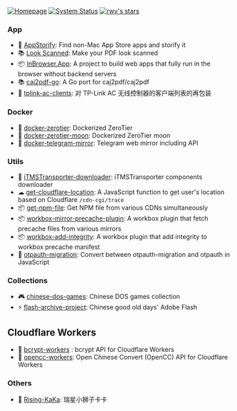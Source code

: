 [![Homepage](https://img.shields.io/website?url=https%3A%2F%2Frwv.dev&up_message=rwv.dev&up_color=orange&label=%F0%9F%8F%A0%20homepage)](https://rwv.dev/)
[![System Status](https://img.shields.io/website?url=https%3A%2F%2Fstatus.rwv.dev&label=%E2%9A%99%EF%B8%8F%20service%20status)](https://status.rwv.dev)
[![rwv's stars](https://img.shields.io/github/stars/rwv?affiliations=OWNER%2CCOLLABORATOR%2CORGANIZATION_MEMBER&style=flat&logo=github)](https://github.com/rwv?tab=repositories&q=&type=&language=&sort=stargazers)

### App

- 🍎 [AppStorify](https://github.com/rwv/AppStorify): Find non-Mac App Store apps and storify it
- 📚 [Look Scanned](https://lookscanned.io): Make your PDF look scanned
- 📦 [InBrowser.App](https://inbrowser.app): A project to build web apps that fully run in the browser without backend servers
- 📚 [caj2pdf-go](https://github.com/rwv/caj2pdf-go): A Go port for caj2pdf/caj2pdf
- 🛜 [tplink-ac-clients](https://github.com/rwv/tplink-ac-clients): 对 TP-Link AC 无线控制器的客户端列表的再包装

### Docker

- 🐳 [docker-zerotier](https://github.com/rwv/docker-zerotier): Dockerized ZeroTier
- 🐳 [docker-zerotier-moon](https://github.com/rwv/docker-zerotier-moon): Dockerized ZeroTier moon
- 🐳 [docker-telegram-mirror](https://github.com/rwv/docker-telegram-mirror): Telegram web mirror including API

### Utils

- 🍎 [iTMSTransporter-downloader](https://github.com/rwv/iTMSTransporter-downloader): iTMSTransporter components downloader
- ☁ [get-cloudflare-location](https://github.com/rwv/get-cloudflare-location): A JavaScript function to get user's location based on Cloudflare `/cdn-cgi/trace`
- 📦 [get-npm-file](https://github.com/rwv/get-npm-file): Get NPM file from various CDNs simultaneously
- 📦 [workbox-mirror-precache-plugin](https://github.com/rwv/workbox-mirror-precache-plugin): A workbox plugin that fetch precache files from various mirrors
- 📦 [workbox-add-integrity](https://github.com/rwv/workbox-add-integrity): A workbox plugin that add integrity to workbox precache manifest
- 🔐 [otpauth-migration](https://github.com/rwv/otpauth-migration): Convert between otpauth-migration and otpauth in JavaScript

### Collections

- 🎮 [chinese-dos-games](https://github.com/rwv/chinese-dos-games): Chinese DOS games collection
- ⚡ [flash-archive-project](https://github.com/rwv/flash-archive-project): Chinese good old days' Adobe Flash

## Cloudflare Workers

- 👷 [bcrypt-workers](https://github.com/rwv/bcrypt-workers) : bcrypt API for Cloudflare Workers
- 👷 [opencc-workers](https://github.com/rwv/opencc-workers): Open Chinese Convert (OpenCC) API for Cloudflare Workers

### Others

- 🦁️ [Rising-KaKa](https://github.com/rwv/Rising-KaKa): 瑞星小狮子卡卡
